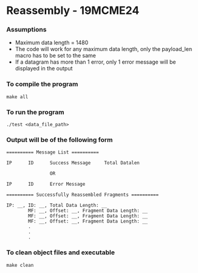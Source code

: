 # Reassembly - 19MCME24

### Assumptions
- Maximum data length = 1480
- The code will work for any maximum data length, only the 
  payload_len macro has to be set to the same
- If a datagram has more than 1 error, only 1 error
  message will be displayed in the output

### To compile the program

```
make all
```

### To run the program

```
./test <data_file_path>
```

### Output will be of the following form

```
========== Message List ==========

IP      ID      Success Message     Total Datalen

                OR

IP      ID      Error Message

========== Successfully Reassembled Fragments ==========

IP: __, ID: __, Total Data Length: __
        MF: __, Offset: __, Fragment Data Length: __
        MF: __, Offset: __, Fragment Data Length: __
        MF: __, Offset: __, Fragment Data Length: __
        .
        .
        .
```

### To clean object files and executable

```
make clean
```
